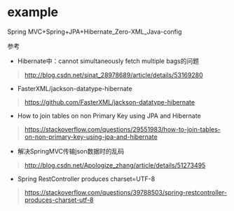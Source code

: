 # example
Spring MVC+Spring+JPA+Hibernate_Zero-XML_Java-config

参考
- Hibernate中：cannot simultaneously fetch multiple bags的问题
>http://blog.csdn.net/sinat_28978689/article/details/53169280

- FasterXML/jackson-datatype-hibernate
>https://github.com/FasterXML/jackson-datatype-hibernate

- How to join tables on non Primary Key using JPA and Hibernate
>https://stackoverflow.com/questions/29551983/how-to-join-tables-on-non-primary-key-using-jpa-and-hibernate

- 解决SpringMVC传输json数据时的乱码
>http://blog.csdn.net/Apologize_zhang/article/details/51273495

- Spring RestController produces charset=UTF-8
>https://stackoverflow.com/questions/39788503/spring-restcontroller-produces-charset-utf-8
